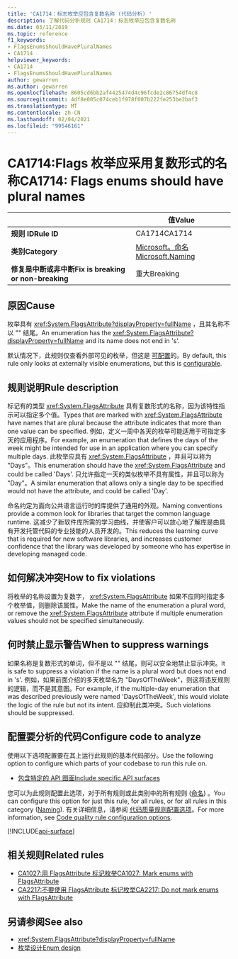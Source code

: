 ```yaml
---
title: 'CA1714：标志枚举应包含复数名称 (代码分析) '
description: 了解代码分析规则 CA1714：标志枚举应包含复数名称
ms.date: 03/11/2019
ms.topic: reference
f1_keywords:
- FlagsEnumsShouldHavePluralNames
- CA1714
helpviewer_keywords:
- CA1714
- FlagsEnumsShouldHavePluralNames
author: gewarren
ms.author: gewarren
ms.openlocfilehash: 8605cd6bb2af4425474d4c96fcde2c86754df4c8
ms.sourcegitcommit: 4df8e005c074ceb1f978f007b222fe253be2baf3
ms.translationtype: MT
ms.contentlocale: zh-CN
ms.lasthandoff: 02/04/2021
ms.locfileid: "99546161"
---
```

# <a name="ca1714-flags-enums-should-have-plural-names"></a><span data-ttu-id="53650-103">CA1714:Flags 枚举应采用复数形式的名称</span><span class="sxs-lookup"><span data-stu-id="53650-103">CA1714: Flags enums should have plural names</span></span>

| | <span data-ttu-id="53650-104">值</span><span class="sxs-lookup"><span data-stu-id="53650-104">Value</span></span> |
|-|-|
| <span data-ttu-id="53650-105">**规则 ID**</span><span class="sxs-lookup"><span data-stu-id="53650-105">**Rule ID**</span></span> |<span data-ttu-id="53650-106">CA1714</span><span class="sxs-lookup"><span data-stu-id="53650-106">CA1714</span></span>|
| <span data-ttu-id="53650-107">**类别**</span><span class="sxs-lookup"><span data-stu-id="53650-107">**Category**</span></span> |[<span data-ttu-id="53650-108">Microsoft。命名</span><span class="sxs-lookup"><span data-stu-id="53650-108">Microsoft.Naming</span></span>](naming-warnings.md)|
| <span data-ttu-id="53650-109">**修复是中断或非中断**</span><span class="sxs-lookup"><span data-stu-id="53650-109">**Fix is breaking or non-breaking**</span></span> |<span data-ttu-id="53650-110">重大</span><span class="sxs-lookup"><span data-stu-id="53650-110">Breaking</span></span>|

## <a name="cause"></a><span data-ttu-id="53650-111">原因</span><span class="sxs-lookup"><span data-stu-id="53650-111">Cause</span></span>

<span data-ttu-id="53650-112">枚举具有 <xref:System.FlagsAttribute?displayProperty=fullName> ，且其名称不以 "" 结尾。</span><span class="sxs-lookup"><span data-stu-id="53650-112">An enumeration has the <xref:System.FlagsAttribute?displayProperty=fullName> and its name does not end in 's'.</span></span>

<span data-ttu-id="53650-113">默认情况下，此规则仅查看外部可见的枚举，但这是 [可配置](#configure-code-to-analyze)的。</span><span class="sxs-lookup"><span data-stu-id="53650-113">By default, this rule only looks at externally visible enumerations, but this is [configurable](#configure-code-to-analyze).</span></span>

## <a name="rule-description"></a><span data-ttu-id="53650-114">规则说明</span><span class="sxs-lookup"><span data-stu-id="53650-114">Rule description</span></span>

<span data-ttu-id="53650-115">标记有的类型 <xref:System.FlagsAttribute> 具有复数形式的名称，因为该特性指示可以指定多个值。</span><span class="sxs-lookup"><span data-stu-id="53650-115">Types that are marked with <xref:System.FlagsAttribute> have names that are plural because the attribute indicates that more than one value can be specified.</span></span> <span data-ttu-id="53650-116">例如，定义一周中各天的枚举可能适用于可指定多天的应用程序。</span><span class="sxs-lookup"><span data-stu-id="53650-116">For example, an enumeration that defines the days of the week might be intended for use in an application where you can specify multiple days.</span></span> <span data-ttu-id="53650-117">此枚举应具有 <xref:System.FlagsAttribute> ，并且可以称为 "Days"。</span><span class="sxs-lookup"><span data-stu-id="53650-117">This enumeration should have the <xref:System.FlagsAttribute> and could be called 'Days'.</span></span> <span data-ttu-id="53650-118">只允许指定一天的类似枚举不具有属性，并且可以称为 "Day"。</span><span class="sxs-lookup"><span data-stu-id="53650-118">A similar enumeration that allows only a single day to be specified would not have the attribute, and could be called 'Day'.</span></span>

<span data-ttu-id="53650-119">命名约定为面向公共语言运行时的库提供了通用的外观。</span><span class="sxs-lookup"><span data-stu-id="53650-119">Naming conventions provide a common look for libraries that target the common language runtime.</span></span> <span data-ttu-id="53650-120">这减少了新软件库所需的学习曲线，并使客户可以放心地了解库是由具有开发托管代码的专业技能的人员开发的。</span><span class="sxs-lookup"><span data-stu-id="53650-120">This reduces the learning curve that is required for new software libraries, and increases customer confidence that the library was developed by someone who has expertise in developing managed code.</span></span>

## <a name="how-to-fix-violations"></a><span data-ttu-id="53650-121">如何解决冲突</span><span class="sxs-lookup"><span data-stu-id="53650-121">How to fix violations</span></span>

<span data-ttu-id="53650-122">将枚举的名称设置为复数字， <xref:System.FlagsAttribute> 如果不应同时指定多个枚举值，则删除该属性。</span><span class="sxs-lookup"><span data-stu-id="53650-122">Make the name of the enumeration a plural word, or remove the <xref:System.FlagsAttribute> attribute if multiple enumeration values should not be specified simultaneously.</span></span>

## <a name="when-to-suppress-warnings"></a><span data-ttu-id="53650-123">何时禁止显示警告</span><span class="sxs-lookup"><span data-stu-id="53650-123">When to suppress warnings</span></span>

<span data-ttu-id="53650-124">如果名称是复数形式的单词，但不是以 "" 结尾，则可以安全地禁止显示冲突。</span><span class="sxs-lookup"><span data-stu-id="53650-124">It is safe to suppress a violation if the name is a plural word but does not end in 's'.</span></span> <span data-ttu-id="53650-125">例如，如果前面介绍的多天枚举名为 "DaysOfTheWeek"，则这将违反规则的逻辑，而不是其意图。</span><span class="sxs-lookup"><span data-stu-id="53650-125">For example, if the multiple-day enumeration that was described previously were named 'DaysOfTheWeek', this would violate the logic of the rule but not its intent.</span></span> <span data-ttu-id="53650-126">应抑制此类冲突。</span><span class="sxs-lookup"><span data-stu-id="53650-126">Such violations should be suppressed.</span></span>

## <a name="configure-code-to-analyze"></a><span data-ttu-id="53650-127">配置要分析的代码</span><span class="sxs-lookup"><span data-stu-id="53650-127">Configure code to analyze</span></span>

<span data-ttu-id="53650-128">使用以下选项配置要在其上运行此规则的基本代码部分。</span><span class="sxs-lookup"><span data-stu-id="53650-128">Use the following option to configure which parts of your codebase to run this rule on.</span></span>

- [<span data-ttu-id="53650-129">包含特定的 API 图面</span><span class="sxs-lookup"><span data-stu-id="53650-129">Include specific API surfaces</span></span>](#include-specific-api-surfaces)

<span data-ttu-id="53650-130">您可以为此规则配置此选项，对于所有规则或此类别中的所有规则 ([命名](naming-warnings.md)) 。</span><span class="sxs-lookup"><span data-stu-id="53650-130">You can configure this option for just this rule, for all rules, or for all rules in this category ([Naming](naming-warnings.md)).</span></span> <span data-ttu-id="53650-131">有关详细信息，请参阅 [代码质量规则配置选项](../code-quality-rule-options.md)。</span><span class="sxs-lookup"><span data-stu-id="53650-131">For more information, see [Code quality rule configuration options](../code-quality-rule-options.md).</span></span>

[!INCLUDE[api-surface](~/includes/code-analysis/api-surface.md)]

## <a name="related-rules"></a><span data-ttu-id="53650-132">相关规则</span><span class="sxs-lookup"><span data-stu-id="53650-132">Related rules</span></span>

- [<span data-ttu-id="53650-133">CA1027:用 FlagsAttribute 标记枚举</span><span class="sxs-lookup"><span data-stu-id="53650-133">CA1027: Mark enums with FlagsAttribute</span></span>](ca1027.md)
- [<span data-ttu-id="53650-134">CA2217:不要使用 FlagsAttribute 标记枚举</span><span class="sxs-lookup"><span data-stu-id="53650-134">CA2217: Do not mark enums with FlagsAttribute</span></span>](ca2217.md)

## <a name="see-also"></a><span data-ttu-id="53650-135">另请参阅</span><span class="sxs-lookup"><span data-stu-id="53650-135">See also</span></span>

- <xref:System.FlagsAttribute?displayProperty=fullName>
- [<span data-ttu-id="53650-136">枚举设计</span><span class="sxs-lookup"><span data-stu-id="53650-136">Enum design</span></span>](../../../standard/design-guidelines/enum.md)
